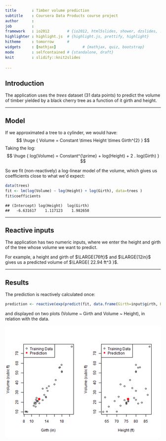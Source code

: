 ```yaml
---
title       : Timber volume prediction
subtitle    : Coursera Data Products course project
author      : 
job         : 
framework   : io2012        # {io2012, html5slides, shower, dzslides, ...}
highlighter : highlight.js  # {highlight.js, prettify, highlight}
hitheme     : tomorrow      # 
widgets     : [mathjax]            # {mathjax, quiz, bootstrap}
mode        : selfcontained # {standalone, draft}
knit        : slidify::knit2slides

--- 
```


## Introduction

The application uses the _trees_ dataset (31 data points) to predict the volume of timber yielded by a black cherry tree as a function of it girth and height.

---


## Model


If we approximated a tree to a cylinder, we would have:
$$
\huge { Volume = Constant \times Height \times Girth^{2} }
$$
Taking the log:
$$
\huge { log(Volume) = Constant^{\prime} + log(Height) + 2 . log(Girth) }
$$

So we fit (non-reactively) a log-linear model of the volume, which gives us coefficients close to what we'd expect:


```r
data(trees)
fit <- lm(log(Volume) ~ log(Height) + log(Girth), data=trees )
fit$coefficients
```

```
## (Intercept) log(Height)  log(Girth) 
##   -6.631617    1.117123    1.982650
```


---

## Reactive inputs

The application has two numeric inputs, where we enter the height and girth of the tree whose volume we want to predict.

For example, a height and girth of $\LARGE{76ft}$ and $\LARGE{12in}$ gives us a predicted volume of $\LARGE{ 22.94 ft^3 }$.

---

## Results

The prediction is reactively calculated once:

```r
prediction <- reactive(exp(predict(fit, data.frame(Girth=input$girth, Height=input$height))))
```
and displayed on two plots (Volume ~ Girth and Volume ~ Height), in relation with the data.

<img src="assets/fig/unnamed-chunk-3-1.png" title="plot of chunk unnamed-chunk-3" alt="plot of chunk unnamed-chunk-3" style="display: block; margin: auto;" />
